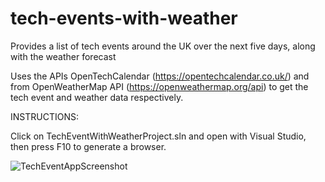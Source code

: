 # tech-events-with-weather
Provides a list of tech events around the UK over the next five days, along with the weather forecast

Uses the APIs OpenTechCalendar (https://opentechcalendar.co.uk/) and from OpenWeatherMap API (https://openweathermap.org/api) to get the tech event and weather data respectively. 

INSTRUCTIONS:

Click on TechEventWithWeatherProject.sln and open with Visual Studio, then press F10 to generate a browser.
 
![TechEventAppScreenshot](https://user-images.githubusercontent.com/59927061/139215918-c40e1e45-5075-4fe4-94a5-514f1f5168aa.PNG)
